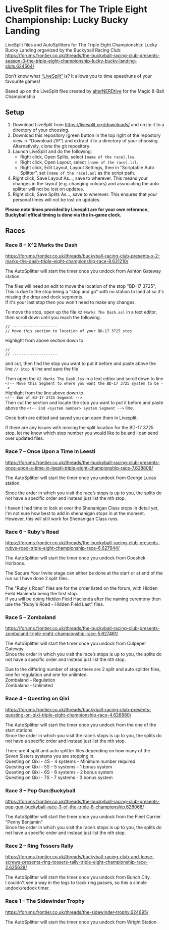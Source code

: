 # LiveSplit files for The Triple Eight Championship: Lucky Bucky Landing

LiveSplit files and AutoSplitters for The Triple Eight Championship: Lucky Bucky Landing organized by the Buckyball Racing Club: <https://forums.frontier.co.uk/threads/the-buckyball-racing-club-presents-season-3-the-triple-eight-championship-lucky-bucky-landing-slots.624564/>

Don’t know what [“LiveSplit”](https://livesplit.org) is? It allows you to time speedruns of your favourite games!

Based up on the LiveSplit files created by [alterNERDtive](https://github.com/alterNERDtive/LiveSplit-Elite-Magic-8-Ball-Championship) for the Magic 8-Ball Championship 

## Setup

1. Download LiveSplit from <https://livesplit.org/downloads/> and unzip it to a directory of your choosing.
2. Download this repository (green button in the top right of the repostory view → “Download ZIP”) and extract it to a directory of your choosing. Alternatively, clone the git repository.
3. Launch LiveSplit and do the following:
   - Right click, Open Splits, select `[name of the race].lss`.
   - Right click, Open Layout, select `[name of the race].lsl`.
   - Right click, Edit Layout, Layout Settings, then in “Scriptable Auto Splitter”, set `[name of the race].asl` as the script path.
4. Right click, Save Layout As…, save to wherever. This means your changes in the layout (e.g. changing colours) and associating the auto splitter will not be lost on updates.
5. Right click, Save Splits As…, save to wherever. This ensures that your personal times will not be lost on updates.

**Please note times provided by Livesplit are for your own referance, Buckyball offical timing is done via the in-game clock.**


## Races

### Race 8 – X^2 Marks the Dash

<https://forums.frontier.co.uk/threads/buckyball-racing-club-presents-x-2-marks-the-dash-triple-eight-championship-race-8.631210/>

The AutoSplitter will start the timer once you undock from Ashton Gateway station.   
   
The files will need an edit to move the location of the stop "BD-17 3725", This is due to the stop being a "stop and go" with no station to land at so it's missing the drop and dock segments.   
If it's your last stop then you won't need to make any changes.   

To move the stop, open up the file `X2 Marks The Dash.asl` in a text editor, then scroll down until you reach the following.   

```
// --------------------
// Move this section to location of your BD-17 3725 stop
```

Highlight from above section down to   

```
//
// --------------------
```

and cut, then find the stop you want to put it before and paste above the line `// Stop N` line and save the file   

Then open the `X2 Marks The Dash.lss` in a text editor and scroll down to line   
`<!-- Move this Segment to where you want the BD-17 3725 system to be -->`   
Highlight from the line above down to    
`<!-- End of BD-17 3725 Segment -->`   
Then cut the section and locate the stop you want to put it before and paste above the `<!-- End <system number> system Segment -->` line.   

Once both are edited and saved you can open them in Livesplit.   

If there are any issues with moving the split location for the BD-17 3725 stop, let me know which stop number you would like to be and I can send over updated files.   


### Race 7 – Once Upon a Time in Leesti

<https://forums.frontier.co.uk/threads/the-buckyball-racing-club-presents-once-upon-a-time-in-leesti-triple-eight-championship-race-7.628808/>

The AutoSplitter will start the timer once you undock from George Lucas station.   

Since the order in which you visit the race’s stops is up to you, the splits do not have a specific order and instead just list the nth stop.   

I haven't had time to look at over the Shenanigan Class stops in detail yet, I'm not sure how best to add in shenanigan stops in at the moment.   
However, this will still work for Shenanigan Class runs.   



### Race 6 – Ruby's Road

<https://forums.frontier.co.uk/threads/the-buckyball-racing-club-presents-rubys-road-triple-eight-championship-race-6.627944/>

The AutoSplitter will start the timer once you undock from Goeshek Horizons.   

The Secure Your Invite stage can either be done at the start or at end of the run so I have done 2 split files.   

The "Ruby's Road" files are for the order listed on the forum, with Hidden Field Hacienda being the first stop.   
If you will be doing Hidden Field Hacienda after the naming ceremony then use the "Ruby's Road - Hidden Field Last" files.   


### Race 5 – Zombaland

<https://forums.frontier.co.uk/threads/the-buckyball-racing-club-presents-zombaland-triple-eight-championship-race-5.627461/>

The AutoSplitter will start the timer once you undock from Culpeper Gateway.   
Since the order in which you visit the race’s stops is up to you, the splits do not have a specific order and instead just list the nth stop.   

Due to the differing number of stops there are 2 split and auto splitter files, one for regulation and one for unlimted.   
Zombaland - Regulation   
Zombaland - Unlimited   


### Race 4 – Questing on Qixi

<https://forums.frontier.co.uk/threads/buckyball-racing-club-presents-questing-on-qixi-triple-eight-championship-race-4.626880/>

The AutoSplitter will start the timer once you undock from the one of the start stations.   
Since the order in which you visit the race’s stops is up to you, the splits do not have a specific order and instead just list the nth stop.   

There are 4 split and auto splitter files depending on how many of the Seven Sisters systems you are stopping in.   
Questing on Qixi - 4S - 4 systems - Minimum number required   
Questing on Qixi - 5S - 5 systems - 1 bonus system   
Questing on Qixi - 6S - 6 systems - 2 bonus system   
Questing on Qixi - 7S - 7 systems - 3 bonus system   

### Race 3 – Pop Gun:Buckyball

<https://forums.frontier.co.uk/threads/the-buckyball-racing-club-presents-pop-gun-buckyball-race-3-of-the-triple-8-championship.626068/>

The AutoSplitter will start the timer once you undock from the Fleet Carrier "Penny Benjamin"   
Since the order in which you visit the race’s stops is up to you, the splits do not have a specific order and instead just list the nth stop.   

### Race 2 – Ring Tossers Rally

<https://forums.frontier.co.uk/threads/buckyball-racing-club-and-loose-screws-presents-ring-tossers-rally-triple-eight-championship-race-2.625638/>

The AutoSplitter will start the timer once you undock from Bunch City.   
I couldn't see a way in the logs to track ring passes, so this a simple undock/redock timer.   


### Race 1 – The Sidewinder Trophy

<https://forums.frontier.co.uk/threads/the-sidewinder-trophy.624695/>

The AutoSplitter will start the timer once you undock from Wright Station.   




